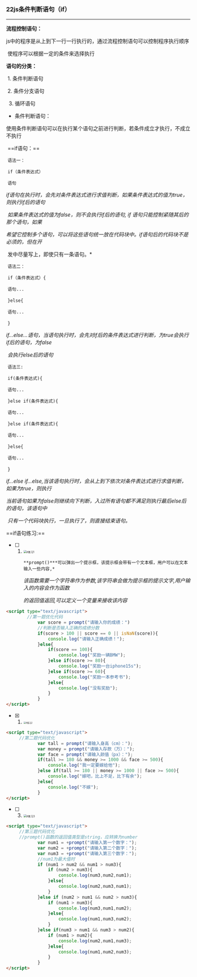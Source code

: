 ### 22js条件判断语句（if）

---

**流程控制语句：**

​	js中的程序是从上到下一行一行执行的，通过流程控制语句可以控制程序执行顺序

​	使程序可以根据一定的条件来选择执行

**语句的分类：**

​	1. 条件判断语句

​	2. 条件分支语句

 3. 循环语句

	

+ 条件判断语句：

​	使用条件判断语句可以在执行某个语句之前进行判断，若条件成立才执行，不成立不执行

​	==if语句：==

​	`语法一：`

​		`if（条件表达式）`

​				`语句`

​	*if语句在执行时，会先对条件表达式进行求值判断，如果条件表达式的值为true，则执行if后的语句*

​	*如果条件表达式的值为false，则不会执行if后的语句, if  语句只能控制紧随其后的那个语句，如果*

   *希望它控制多个语句，可以将这些语句统一放在代码块中。if语句后的代码块不是必须的，但在开*

​    发中尽量写上，即使只有一条语句。*

​	`语法二：`

​		`if（条件表达式）{`

​			`语句...`

​		`}else{`

​			`语句...`

​		`}`

*if...else...语句，当语句执行时，会先对if后的条件表达式进行判断，为true会执行if后的语句，为false*

​	*会执行else后的语句*

​	`语法三:`

​		`if(条件表达式){`

​			`语句...`

​		`}else if(条件表达式){`

​			`语句...`

​		`}else if(条件表达式){`

​			`语句...`

​		`}else{`

​			`语句...`

​		`}`

*if...else if...else,当该语句执行时，会从上到下依次对条件表达式进行求值判断，如果为true，则执行*

​	*当前语句如果为false则继续向下判断，入过所有语句都不满足则执行最后else后的语句，该语句中*

​	*只有一个代码块执行，一旦执行了，则直接结束语句。*

==if语句练习:==

- [ ] 1. <img src="C:\Users\Lenovo\Pictures\Saved Pictures\if练习1.jpg" alt="if练习1" style="zoom:50%;" />

		 **prompt()***可以弹出一个提示框，该提示框会带有一个文本框，用户可以在文本输入一些内容,*

		*该函数需要一个字符串作为参数,该字符串会做为提示框的提示文字,用户输入的内容会作为函数*

		*的返回值返回,可以定义一个变量来接收该内容* 

```html
<script type="text/javascript">
  		//第一题优化代码
			var score = prompt("请输入你的成绩：")
			//判断是否输入正确的成绩分数
			if(score > 100 || score == 0 || isNaN(score)){
				console.log("请输入正确成绩！");
			}else{
				if(score == 100){
					console.log("奖励一辆BMW");
				}else if(score >= 80){
					console.log("奖励一台iphone15s");
				}else if(score >= 60){
					console.log("奖励一本参考书");
				}else{
					console.log("没有奖励"); 
				}
			}
</script>
```



- [x] 1. <img src="C:\Users\Lenovo\Pictures\Saved Pictures\if练习2.jpg" alt="if练习2" style="zoom:40%;" />

```html
<script type="text/javascript">
     //第二题代码优化
			var tall = prompt("请输入身高（cm）：");
			var money = prompt("请输入存款（万）：");
			var face = prompt("请输入颜值（px）：");
			if(tall >= 180 && money >= 1000 && face >= 500){
				console.log("我一定要嫁给他");
			}else if(tall >= 180 || money >= 1000 || face >= 500){
				console.log("嫁吧，比上不足，比下有余");
			}else{
				console.log("不嫁"); 
			}
</script>
```



- [ ] 3. <img src="C:\Users\Lenovo\Pictures\Saved Pictures\if练习3.jpg" alt="if练习3" style="zoom:50%;" />

```html
<script type="text/javascript">
     //第三题代码优化
     //prompt()函数的返回值类型是string，应转换为number
			var num1 = +prompt("请输入第一个数字：");
			var num2 = +prompt("请输入第二个数字：");
			var num3 = +prompt("请输入第三个数字：");
			//num1为最大值时
			if (num1 > num2 && num1 > num3){
				if (num2 > num3){
					console.log(num3,num2,num1);
				}else{
					console.log(num2,num3,num1);
				}
			}else if (num2 > num1 && num2 > num3){
				if (num1 > num3){
					console.log(num3,num1,num2);
				}else{
					console.log(num1,num3,num2);
				}
			}else if(num3 > num1 && num3 > num2){
				if (num1 > num2){
					console.log(num2,num1,num3); 
				}else{
					console.log(num1,num2,num3);
				}
			}
</script>
```

